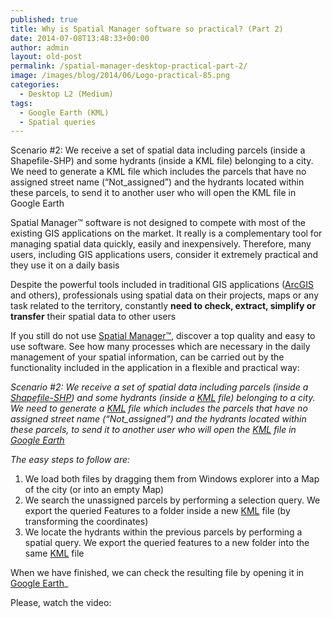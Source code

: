 ```yaml
---
published: true
title: Why is Spatial Manager software so practical? (Part 2)
date: 2014-07-08T13:48:33+00:00
author: admin
layout: old-post
permalink: /spatial-manager-desktop-practical-part-2/
image: /images/blog/2014/06/Logo-practical-85.png
categories:
  - Desktop L2 (Medium)
tags:
  - Google Earth (KML)
  - Spatial queries
---
```

Scenario #2: We receive a set of spatial data including parcels (inside a Shapefile-SHP) and some hydrants (inside a KML file) belonging to a city. We need to generate a KML file which includes the parcels that have no assigned street name (&#8220;Not_assigned&#8221;) and the hydrants located within these parcels, to send it to another user who will open the KML file in Google Earth

<!--more-->

Spatial Manager™ software is not designed to compete with most of the existing GIS applications on the market. It really is a complementary tool for managing spatial data quickly, easily and inexpensively. Therefore, many users, including GIS applications users, consider it extremely practical and they use it on a daily basis

Despite the powerful tools included in traditional GIS applications (<a title="ESRI ArcGIS page" href="http://www.esri.com/software/arcgis" target="_blank" rel="nofollow">ArcGIS</a> and others), professionals using spatial data on their projects, maps or any task related to the territory, constantly **need to check, extract, simplify or transfer** their spatial data to other users

If you still do not use <a title="Spatial Manager web" href="/">Spatial Manager™</a>, discover a top quality and easy to use software. See how many processes which are necessary in the daily management of your spatial information, can be carried out by the functionality included in the application in a flexible and practical way:

_<span>Scenario #2</span>: We receive a set of spatial data including parcels (inside a <a title="Shapefiles (SHP) wiki" href="http://es.wikipedia.org/wiki/Shapefile" target="_blank" rel="nofollow">Shapefile-SHP</a>) and some hydrants (inside a <a title="KML file wiki" href="http://es.wikipedia.org/wiki/KML" target="_blank" rel="nofollow">KML</a> file) belonging to a city. We need to generate a <a title="KML file wiki" href="http://es.wikipedia.org/wiki/KML" target="_blank" rel="nofollow">KML</a> file which includes the parcels that have no assigned street name (&#8220;Not_assigned&#8221;) and the hydrants located within these parcels, to send it to another user who will open the <a title="KML file wiki" href="http://es.wikipedia.org/wiki/KML" target="_blank" rel="nofollow">KML</a> file in <a title="Google Earth page" href="https://www.google.com/earth/" target="_blank" rel="nofollow">Google Earth</a>_

_The easy steps to follow are:_

<ol>
	<li>
		We load both files by dragging them from Windows explorer into a Map of the city (or into an empty Map)
	</li>
	<li>
		We search the unassigned parcels by performing a selection query. We export the queried Features to a folder inside a new <a title="KML file wiki" href="http://es.wikipedia.org/wiki/KML" target="_blank" rel="nofollow">KML</a> file (by transforming the coordinates)
	</li>
	<li>
	We locate the hydrants within the previous parcels by performing a spatial query. We export the queried features to a new folder into the same <a title="KML file wiki" href="http://es.wikipedia.org/wiki/KML" target="_blank" rel="nofollow">KML</a> file
	</li>
</ol>

When we have finished, we can check the resulting file by opening it in <a title="Google Earth page" href="https://www.google.com/earth/" target="_blank" rel="nofollow">Google Earth</a>_

Please, watch the video:
